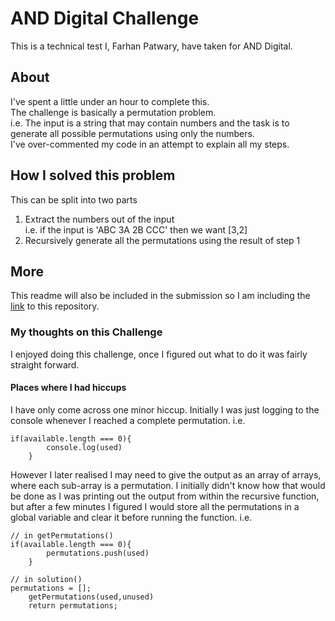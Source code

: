 # AND Digital Challenge
This is a technical test I, Farhan Patwary, have taken for AND Digital.
## About
I've spent a little under an hour to complete this.    
The challenge is basically a permutation problem.   
i.e. The input is a string that may contain numbers and the task is to generate all possible permutations using only the numbers.   
I've over-commented my code in an attempt to explain all my steps.
## How I solved this problem
This can be split into two parts
1) Extract the numbers out of the input   
  i.e. if the input  is 'ABC 3A 2B CCC' then we want [3,2]
2) Recursively generate all the permutations using the result of step 1

## More
This readme will also be included in the submission so I am including the [link](https://github.com/farhanpatwary/ANDchallenge)
to this repository.

### My thoughts on this Challenge
I enjoyed doing this challenge, once I figured out what to do it was fairly straight forward.   

#### Places where I had hiccups
I have only come across one minor hiccup.
Initially I was just logging to the console whenever I reached a complete permutation.
i.e.
```
if(available.length === 0){
		console.log(used)
	}
```
However I later realised I may need to give the output as an array of arrays, where each sub-array is a permutation.
I initially didn't know how that would be done as I was printing out the output from within the recursive function, but after a few minutes I figured I would store all the permutations in a global variable and clear it before running the function.
i.e.
```
// in getPermutations()
if(available.length === 0){
		permutations.push(used)
	}
```
```
// in solution()
permutations = [];
	getPermutations(used,unused)
	return permutations; 
```

